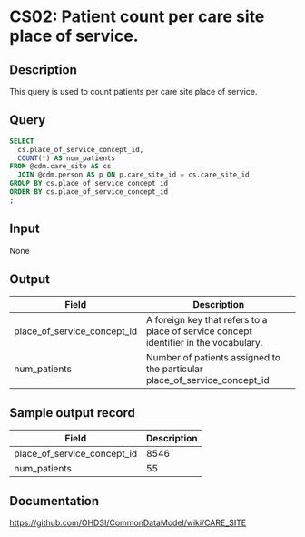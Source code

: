 <!---
Group:care site
Name:CS02 Patient count per care site place of service.
Author:Patrick Ryan
CDM Version: 5.3
-->

# CS02: Patient count per care site place of service.

## Description
This query is used to count patients per care site place of service.

## Query
```sql
SELECT
  cs.place_of_service_concept_id,
  COUNT(*) AS num_patients
FROM @cdm.care_site AS cs
  JOIN @cdm.person AS p ON p.care_site_id = cs.care_site_id
GROUP BY cs.place_of_service_concept_id
ORDER BY cs.place_of_service_concept_id
;
```

## Input

None

## Output

|  Field |  Description |
| --- | --- |
| place_of_service_concept_id | A foreign key that refers to a place of service concept identifier in the vocabulary. |
| num_patients | Number of patients assigned to the particular place_of_service_concept_id |

## Sample output record

|  Field |  Description |
| --- | --- |
| place_of_service_concept_id | 8546  |
| num_patients | 55  |

## Documentation
https://github.com/OHDSI/CommonDataModel/wiki/CARE_SITE
